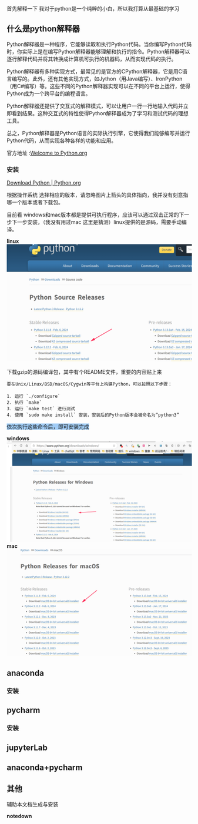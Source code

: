 
首先解释一下 我对于python是一个纯粹的小白，所以我打算从最基础的学习

## 什么是python解释器
Python解释器是一种程序，它能够读取和执行Python代码。当你编写Python代码时，你实际上是在编写Python解释器能够理解和执行的指令。Python解释器可以逐行解释代码并将其转换成计算机可执行的机器码，从而实现代码的执行。

Python解释器有多种实现方式，最常见的是官方的CPython解释器，它是用C语言编写的。此外，还有其他实现方式，如Jython（用Java编写）、IronPython（用C#编写）等。这些不同的Python解释器实现可以在不同的平台上运行，使得Python成为一个跨平台的编程语言。

Python解释器还提供了交互式的解释模式，可以让用户一行一行地输入代码并立即看到结果。这种交互式的特性使得Python解释器成为了学习和测试代码的理想工具。

总之，Python解释器是Python语言的实际执行引擎，它使得我们能够编写并运行Python代码，从而实现各种各样的功能和应用。

官方地址 :[Welcome to Python.org](https://www.python.org/)



### 安装
[Download Python | Python.org](https://www.python.org/downloads/)


根据操作系统 选择相应的版本，请忽略图片上箭头的具体指向，我并没有刻意指哪一个版本或者下载包。

目前看 windows和mac版本都是提供可执行程序，应该可以通过双击正常的下一步下一步安装，（我没有用过mac 这里是猜测）linux提供的是源码，需要手动编译。

**linux**
![|800](附件/Pasted%20image%2020240304100830.png)

下载gzip的源码编译包，其中有个README文件，重要的内容贴上来
```text
要在Unix/Linux/BSD/macOS/Cygwin等平台上构建Python，可以按照以下步骤：

1. 运行 `./configure`
2. 执行 `make`
3. 运行 `make test` 进行测试
4. 使用 `sudo make install` 安装，安装后的Python版本会被命名为“python3”
```
<span style="background:#A0CCF6">依次执行这些命令后，即可安装完成</span>

**windows**
![|725](附件/Pasted%20image%2020240304100748.png)
**mac**
![|725](附件/Pasted%20image%2020240304100817.png)
## anaconda
### 安装


## pycharm
### 安装

## jupyterLab

## anaconda+pycharm



## 其他
辅助本文档生成与安装  

**notedown**




